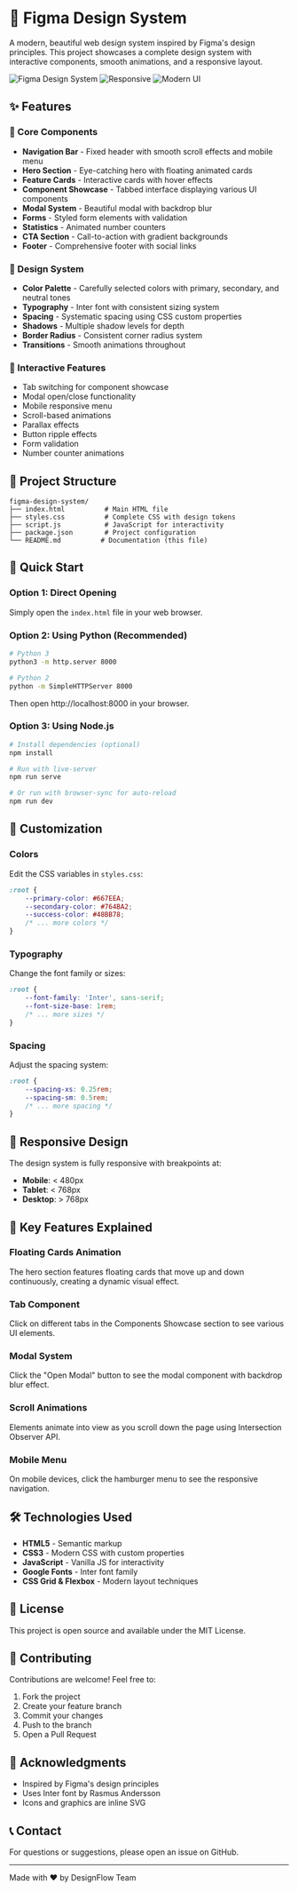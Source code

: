 # 🎨 Figma Design System

A modern, beautiful web design system inspired by Figma's design principles. This project showcases a complete design system with interactive components, smooth animations, and a responsive layout.

![Figma Design System](https://img.shields.io/badge/Design-Figma%20Style-blueviolet)
![Responsive](https://img.shields.io/badge/Responsive-Yes-green)
![Modern UI](https://img.shields.io/badge/UI-Modern-blue)

## ✨ Features

### 🎯 Core Components
- **Navigation Bar** - Fixed header with smooth scroll effects and mobile menu
- **Hero Section** - Eye-catching hero with floating animated cards
- **Feature Cards** - Interactive cards with hover effects
- **Component Showcase** - Tabbed interface displaying various UI components
- **Modal System** - Beautiful modal with backdrop blur
- **Forms** - Styled form elements with validation
- **Statistics** - Animated number counters
- **CTA Section** - Call-to-action with gradient backgrounds
- **Footer** - Comprehensive footer with social links

### 🎨 Design System
- **Color Palette** - Carefully selected colors with primary, secondary, and neutral tones
- **Typography** - Inter font with consistent sizing system
- **Spacing** - Systematic spacing using CSS custom properties
- **Shadows** - Multiple shadow levels for depth
- **Border Radius** - Consistent corner radius system
- **Transitions** - Smooth animations throughout

### 🚀 Interactive Features
- Tab switching for component showcase
- Modal open/close functionality
- Mobile responsive menu
- Scroll-based animations
- Parallax effects
- Button ripple effects
- Form validation
- Number counter animations

## 📁 Project Structure

```
figma-design-system/
├── index.html          # Main HTML file
├── styles.css          # Complete CSS with design tokens
├── script.js           # JavaScript for interactivity
├── package.json        # Project configuration
└── README.md          # Documentation (this file)
```

## 🚀 Quick Start

### Option 1: Direct Opening
Simply open the `index.html` file in your web browser.

### Option 2: Using Python (Recommended)
```bash
# Python 3
python3 -m http.server 8000

# Python 2
python -m SimpleHTTPServer 8000
```
Then open http://localhost:8000 in your browser.

### Option 3: Using Node.js
```bash
# Install dependencies (optional)
npm install

# Run with live-server
npm run serve

# Or run with browser-sync for auto-reload
npm run dev
```

## 🎨 Customization

### Colors
Edit the CSS variables in `styles.css`:
```css
:root {
    --primary-color: #667EEA;
    --secondary-color: #764BA2;
    --success-color: #48BB78;
    /* ... more colors */
}
```

### Typography
Change the font family or sizes:
```css
:root {
    --font-family: 'Inter', sans-serif;
    --font-size-base: 1rem;
    /* ... more sizes */
}
```

### Spacing
Adjust the spacing system:
```css
:root {
    --spacing-xs: 0.25rem;
    --spacing-sm: 0.5rem;
    /* ... more spacing */
}
```

## 📱 Responsive Design

The design system is fully responsive with breakpoints at:
- **Mobile**: < 480px
- **Tablet**: < 768px
- **Desktop**: > 768px

## 🌟 Key Features Explained

### Floating Cards Animation
The hero section features floating cards that move up and down continuously, creating a dynamic visual effect.

### Tab Component
Click on different tabs in the Components Showcase section to see various UI elements.

### Modal System
Click the "Open Modal" button to see the modal component with backdrop blur effect.

### Scroll Animations
Elements animate into view as you scroll down the page using Intersection Observer API.

### Mobile Menu
On mobile devices, click the hamburger menu to see the responsive navigation.

## 🛠️ Technologies Used

- **HTML5** - Semantic markup
- **CSS3** - Modern CSS with custom properties
- **JavaScript** - Vanilla JS for interactivity
- **Google Fonts** - Inter font family
- **CSS Grid & Flexbox** - Modern layout techniques

## 📄 License

This project is open source and available under the MIT License.

## 🤝 Contributing

Contributions are welcome! Feel free to:
1. Fork the project
2. Create your feature branch
3. Commit your changes
4. Push to the branch
5. Open a Pull Request

## 👏 Acknowledgments

- Inspired by Figma's design principles
- Uses Inter font by Rasmus Andersson
- Icons and graphics are inline SVG

## 📞 Contact

For questions or suggestions, please open an issue on GitHub.

---

Made with ❤️ by DesignFlow Team
